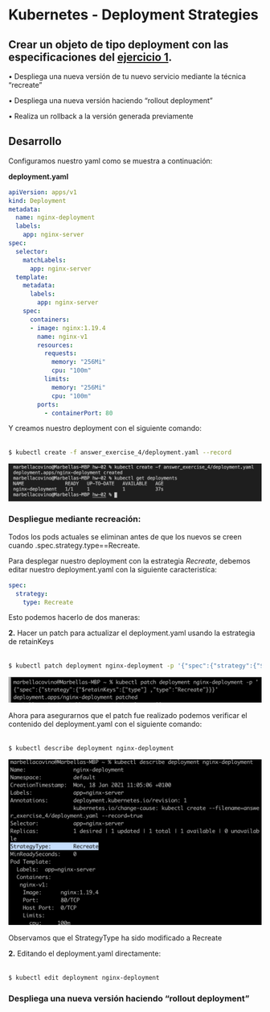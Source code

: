 # Kubernetes - Deployment Strategies
## Crear un objeto de tipo deployment con las especificaciones del [ejercicio 1](https://github.com/marbellacovino/kube-exercises/tree/main/hw-02/answer_exercise_1).

• Despliega una nueva versión de tu nuevo servicio mediante la técnica “recreate”

• Despliega una nueva versión haciendo “rollout deployment”

• Realiza un rollback a la versión generada previamente

## Desarrollo

Configuramos nuestro yaml como se muestra a continuación:

**deployment.yaml**

```yaml
apiVersion: apps/v1
kind: Deployment
metadata:
  name: nginx-deployment
  labels:
    app: nginx-server
spec:
  selector:
    matchLabels:
      app: nginx-server 
  template:
    metadata:
      labels: 
        app: nginx-server
    spec:
      containers:
      - image: nginx:1.19.4
        name: nginx-v1
        resources:
          requests:
            memory: "256Mi"
            cpu: "100m"
          limits:
            memory: "256Mi"
            cpu: "100m"
        ports:
          - containerPort: 80
```

Y creamos nuestro deployment con el siguiente comando:

```sh

$ kubectl create -f answer_exercise_4/deployment.yaml --record

```
![Alt text](https://github.com/marbellacovino/kube-exercises/blob/main/hw-02/images/deployment.png  "Deployment")

### Despliegue mediante recreación:

Todos los pods actuales se eliminan antes de que los nuevos se creen cuando .spec.strategy.type==Recreate.

Para desplegar nuestro deployment con la estrategia _Recreate_, debemos editar nuestro deployment.yaml con la siguiente caracteristíca:

```yaml
spec:
  strategy:
    type: Recreate
```

Esto podemos hacerlo de dos maneras:

**2.**  Hacer un patch para actualizar el deployment.yaml usando la estrategia de retainKeys

```sh

$ kubectl patch deployment nginx-deployment -p '{"spec":{"strategy":{"$retainKeys":["type"] ,"type":"Recreate"}}}'

```

![Alt text](https://github.com/marbellacovino/kube-exercises/blob/main/hw-02/images/deploymentRecreate1.0.png  "DeploymentRecreatePatch")

Ahora para asegurarnos que el patch fue realizado podemos verificar el contenido del deployment.yaml con el siguiente comando:

```sh

$ kubectl describe deployment nginx-deployment 

```

![Alt text](https://github.com/marbellacovino/kube-exercises/blob/main/hw-02/images/deploymentRecreate1.1.png  "DeploymentRecreatePatch")

Observamos que el StrategyType ha sido modificado a Recreate

**2.** Editando el deployment.yaml directamente:

```sh

$ kubectl edit deployment nginx-deployment

```

### Despliega una nueva versión haciendo “rollout deployment”




